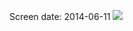 Screen date: 2014-06-11
<img src="https://raw.githubusercontent.com/exigow/deferred-renderer-cinder/master/screens/screen_deferred_2014-06-11_preview.jpg" />
